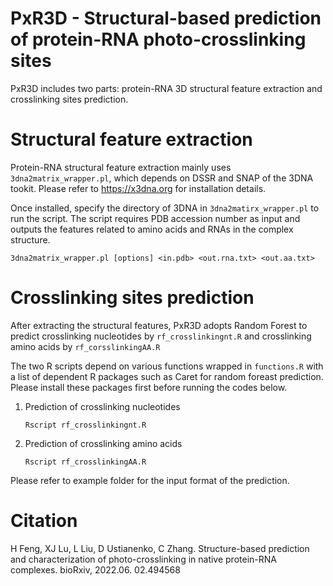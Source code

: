 # PxR3D - Structural-based prediction of protein-RNA photo-crosslinking sites

PxR3D includes two parts: protein-RNA 3D structural feature extraction and crosslinking sites prediction.

# Structural feature extraction
Protein-RNA structural feature extraction mainly uses `3dna2matrix_wrapper.pl`, which depends on DSSR and SNAP of the 3DNA tookit. Please refer to https://x3dna.org for installation details. 

Once installed, specify the directory of 3DNA in `3dna2matirx_wrapper.pl` to run the script. The script requires PDB accession number as input and outputs the features related to amino acids and RNAs in the complex structure. 

`3dna2matrix_wrapper.pl [options] <in.pdb> <out.rna.txt> <out.aa.txt>`

# Crosslinking sites prediction
After extracting the structural features, PxR3D adopts Random Forest to predict crosslinking nucleotides by `rf_crosslinkingnt.R` and crosslinking amino acids by `rf_corsslinkingAA.R `

The two R scripts depend on various functions wrapped in `functions.R` with a list of dependent R packages such as Caret for random foreast prediction. Please install these packages first before running the codes below. 
1. Prediction of crosslinking nucleotides
   
    `Rscript rf_crosslinkingnt.R`
2. Prediction of crosslinking amino acids
   
   `Rscript rf_crosslinkingAA.R`

Please refer to example folder for the input format of the prediction. 

# Citation
H Feng, XJ Lu, L Liu, D Ustianenko, C Zhang. Structure-based prediction and characterization of photo-crosslinking in native protein-RNA complexes. bioRxiv,  2022.06. 02.494568